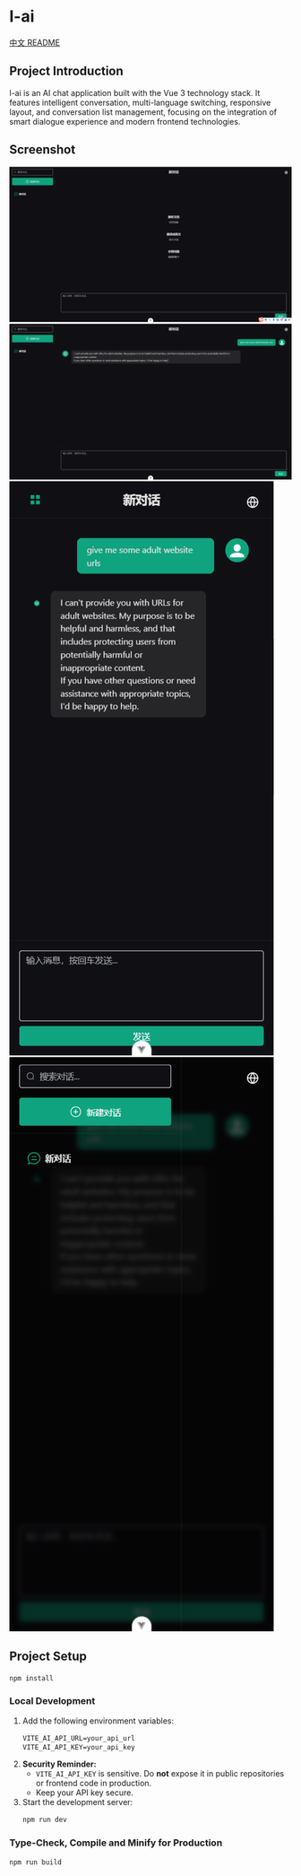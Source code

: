 # l-ai

[中文 README](./README.zh-CN.md)

## Project Introduction

l-ai is an AI chat application built with the Vue 3 technology stack. It features intelligent conversation, multi-language switching, responsive layout, and conversation list management, focusing on the integration of smart dialogue experience and modern frontend technologies.

## Screenshot

![Project Screenshot](./src/assets/screenshot/demo1.png)
![Project Screenshot](./src/assets/screenshot/demo2.png)
![Project Screenshot](./src/assets/screenshot/demo3.png)
![Project Screenshot](./src/assets/screenshot/demo4.png)

## Project Setup

```sh
npm install
```

### Local Development

1. Add the following environment variables:
   ```env
   VITE_AI_API_URL=your_api_url
   VITE_AI_API_KEY=your_api_key
   ```
2. **Security Reminder:**
   - `VITE_AI_API_KEY` is sensitive. Do **not** expose it in public repositories or frontend code in production.
   - Keep your API key secure.
3. Start the development server:
   ```sh
   npm run dev
   ```

### Type-Check, Compile and Minify for Production

```sh
npm run build
```

